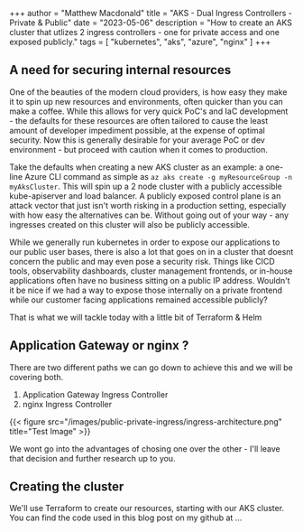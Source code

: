 +++
author = "Matthew Macdonald"
title = "AKS - Dual Ingress Controllers - Private & Public"
date = "2023-05-06"
description = "How to create an AKS cluster that utlizes 2 ingress controllers - one for private access and one exposed publicly."
tags = [
    "kubernetes",
    "aks",
    "azure",
    "nginx"
]
+++

## A need for securing internal resources

One of the beauties of the modern cloud providers, is how easy they make it to spin up new resources and environments, often quicker than you can make a coffee. While this allows for very quick PoC's and IaC development - the defaults for these resources are often tailored to cause the least amount of developer impediment possible, at the expense of optimal security. Now this is generally desirable for your average PoC or dev environment - but proceed with caution when it comes to production.

Take the defaults when creating a new AKS cluster as an example: a one-line Azure CLI command as simple as `az aks create -g myResourceGroup -n myAksCluster`. This will spin up a 2 node cluster with a publicly accessible kube-apiserver and load balancer. A publicly exposed control plane is an attack vector that just isn't worth risking in a production setting, especially with how easy the alternatives can be. Without going out of your way - any ingresses created on this cluster will also be publicly accessible.

While we generally run kubernetes in order to expose our applications to our public user bases, there is also a lot that goes on in a cluster that doesnt concern the public and may even pose a security risk. Things like CICD tools, observability dashboards, cluster management frontends, or in-house applications often have no business sitting on a public IP address. Wouldn't it be nice if we had a way to expose those internally on a private frontend while our customer facing applications remained accessible publicly?

That is what we will tackle today with a little bit of Terraform & Helm

## Application Gateway or nginx ?

There are two different paths we can go down to achieve this and we will be covering both.
1. Application Gateway Ingress Controller
2. nginx Ingress Controller

{{< figure src="/images/public-private-ingress/ingress-architecture.png" title="Test Image" >}}

We wont go into the advantages of chosing one over the other - I'll leave that decision and further research up to you.

## Creating the cluster

We'll use Terraform to create our resources, starting with our AKS cluster.
You can find the code used in this blog post on my github at ...
